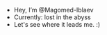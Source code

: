 - Hey, I’m @Magomed-Iblaev
- Currently: lost in the abyss
- Let's see where it leads me. :) 


<!---
Magomed-Iblaev/Magomed-Iblaev is a ✨ special ✨ repository because its `README.md` (this file) appears on your GitHub profile.
You can click the Preview link to take a look at your changes.
--->
